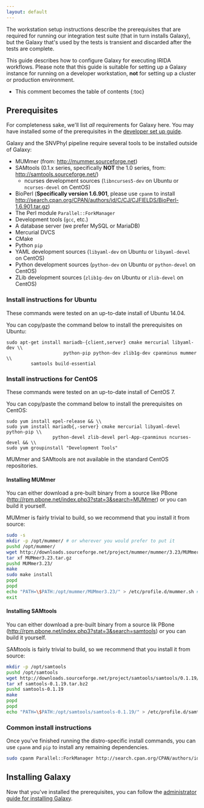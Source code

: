 ```yaml
---
layout: default
---
```


The workstation setup instructions describe the prerequisites that are required for running our integration test suite (that in turn installs Galaxy), but the Galaxy that's used by the tests is transient and discarded after the tests are complete.

This guide describes how to configure Galaxy for executing IRIDA workflows. Please note that this guide is suitable for setting up a Galaxy instance for running on a developer workstation, **not** for setting up a cluster or production environment.

* This comment becomes the table of contents
{:toc}

Prerequisites
-------------

For completeness sake, we'll list *all* requirements for Galaxy here. You may have installed some of the prerequisites in the [developer set up guide](..).

Galaxy and the SNVPhyl pipeline require several tools to be installed outside of Galaxy:

* MUMmer (from: <http://mummer.sourceforge.net>)
* SAMtools (0.1.x series, specifically **NOT** the 1.0 series, from: <http://samtools.sourceforge.net/>)
  * ncurses development sources (`libncurses5-dev` on Ubuntu or `ncurses-devel` on CentOS)
* BioPerl (**Specifically version 1.6.901**, please use `cpanm` to install <http://search.cpan.org/CPAN/authors/id/C/CJ/CJFIELDS/BioPerl-1.6.901.tar.gz>)
* The Perl module `Parallel::ForkManager`
* Development tools (`gcc`, etc.)
* A database server (we prefer MySQL or MariaDB)
* Mercurial DVCS
* CMake
* Python `pip`
* YAML development sources (`libyaml-dev` on Ubuntu or `libyaml-devel` on CentOS)
* Python development sources (`python-dev` on Ubuntu or `python-devel` on CentOS)
* ZLib development sources (`zlib1g-dev` on Ubuntu or `zlib-devel` on CentOS)

### Install instructions for Ubuntu

These commands were tested on an up-to-date install of Ubuntu 14.04.

You can copy/paste the command below to install the prerequisites on Ubuntu:

    sudo apt-get install mariadb-{client,server} cmake mercurial libyaml-dev \\
                         python-pip python-dev zlib1g-dev cpanminus mummer \\
			 samtools build-essential

### Install instructions for CentOS

These commands were tested on an up-to-date install of CentOS 7.

You can copy/paste the command below to install the prerequisites on CentOS:

    sudo yum install epel-release && \\
    sudo yum install mariadb{,-server} cmake mercurial libyaml-devel python-pip \\
                     python-devel zlib-devel perl-App-cpanminus ncurses-devel && \\
    sudo yum groupinstall "Development Tools"
    

MUMmer and SAMtools are not available in the standard CentOS repositories.

#### Installing MUMmer

You can either download a pre-built binary from a source like PBone (<http://rpm.pbone.net/index.php3?stat=3&search=MUMmer>) or you can build it yourself.

MUMmer is fairly trivial to build, so we recommend that you install it from source:

```bash
sudo -s
mkdir -p /opt/mummer/ # or wherever you would prefer to put it
pushd /opt/mummer/
wget http://downloads.sourceforge.net/project/mummer/mummer/3.23/MUMmer3.23.tar.gz
tar xf MUMmer3.23.tar.gz
pushd MUMmer3.23/
make
sudo make install
popd
popd
echo "PATH=\$PATH:/opt/mummer/MUMmer3.23/" > /etc/profile.d/mummer.sh # or put it on your $PATH in some other way
exit
```

#### Installing SAMtools

You can either download a pre-built binary from a source lik PBone (<http://rpm.pbone.net/index.php3?stat=3&search=samtools>) or you can build it yourself.

SAMtools is fairly trivial to build, so we recommend that you install it from source:

```bash
mkdir -p /opt/samtools
pushd /opt/samtools
wget http://downloads.sourceforge.net/project/samtools/samtools/0.1.19/samtools-0.1.19.tar.bz2
tar xf samtools-0.1.19.tar.bz2
pushd samtools-0.1.19
make
popd
popd
echo "PATH=\$PATH:/opt/samtools/samtools-0.1.19/" > /etc/profile.d/samtools.sh
```

### Common install instructions

Once you've finished running the distro-specific install commands, you can use `cpanm` and `pip` to install any remaining dependencies.

```bash
sudo cpanm Parallel::ForkManager http://search.cpan.org/CPAN/authors/id/C/CJ/CJFIELDS/BioPerl-1.6.901.tar.gz
```

Installing Galaxy
-----------------
Now that you've installed the prerequisites, you can follow the [administrator guide for installing Galaxy](../../../administrator/galaxy/).
